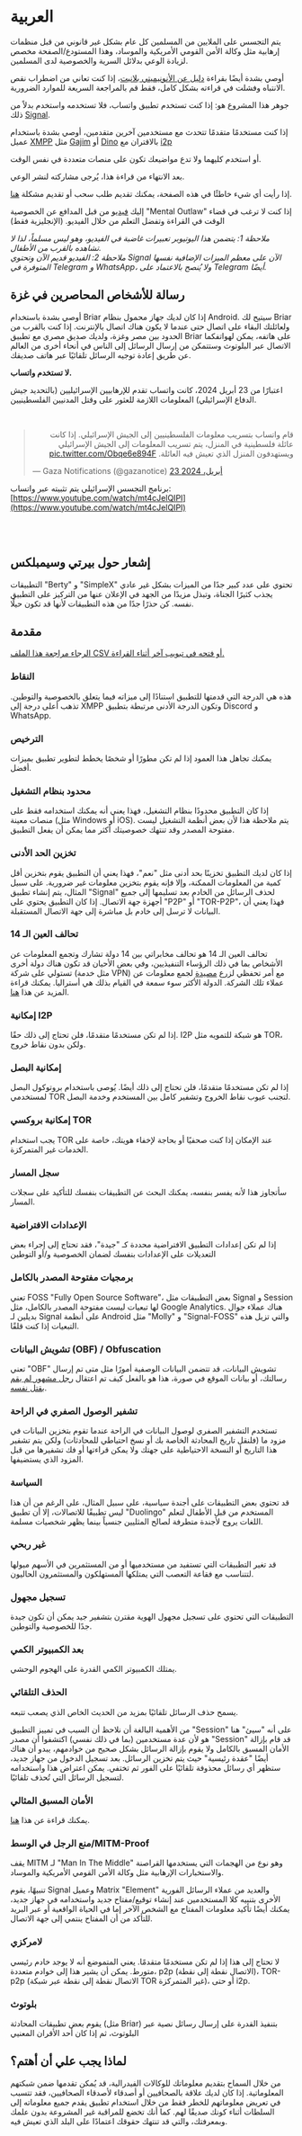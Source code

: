 # العربية

يتم التجسس على الملايين من المسلمين كل عام بشكل غير قانوني من قبل منظمات إرهابية مثل وكالة الأمن القومي الأمريكية والموساد، وهذا المستودع/الصفحة مخصص لزيادة الوعي بدلائل السرية والخصوصية لدى المسلمين.

أوصي بشدة أيضًا بقراءة [دليل عن الأنونيميتي بلانيت](https://anonymousplanet.org/guide.html)، إذا كنت تعاني من اضطراب نقص الانتباه وفشلت في قراءته بشكل كامل، فقط قم بالمراجعة السريعة للموارد الضرورية.

جوهر هذا المشروع هو: إذا كنت تستخدم تطبيق واتساب، فلا تستخدمه واستخدم بدلاً من ذلك [Signal](https://signal.org/ar/download/).

إذا كنت مستخدمًا متقدمًا تتحدث مع مستخدمين آخرين متقدمين، أوصي بشدة باستخدام عميل [XMPP](https://xmpp.org/) مثل [Gajim](https://gajim.org/) أو [Dino](https://dino.im/) بالاقتران مع [i2p](https://geti2p.net/en/)

أو استخدم كليهما ولا تدع مواضيعك تكون على منصات متعددة في نفس الوقت.

بعد الانتهاء من قراءة هذا، يُرجى مشاركته لنشر الوعي.

إذا رأيت أي شيء خاطئًا في هذه الصفحة، يمكنك تقديم طلب سحب أو تقديم مشكلة [هنا](https://github.com/Ikhwaniya/instant-messaging-study/issues).

إليك [فيديو](https://www.youtube.com/embed/aHp4eyMLVHM) من قبل المدافع عن الخصوصية "Mental Outlaw" إذا كنت لا ترغب في قضاء الوقت في القراءة وتفضل التعلم من خلال الفيديو. (الإنجليزية فقط)

*ملاحظة 1: يتضمن هذا اليوتيوبر تعبيرات غاضبة في الفيديو، وهو ليس مسلماً، لذا لا تشاهده بالقرب من الأطفال.*\
*ملاحظة 2: الفيديو قديم الآن وتحتوي Signal الآن على معظم الميزات الإضافية نفسها المتوفرة في Telegram و WhatsApp، ولا يُنصح بالاعتماد على Telegram أيضًا.*

## رسالة للأشخاص المحاصرين في غزة

أوصي بشدة باستخدام Briar إذا كان لديك جهاز محمول بنظام Android. سيتيح لك Briar ولعائلتك البقاء على اتصال حتى عندما لا يكون هناك اتصال بالإنترنت. إذا كنت بالقرب من الحدود بين مصر وغزة، ولديك صديق مصري مع تطبيق Briar على هاتفه، يمكن لهواتفكما الاتصال عبر البلوتوث وستتمكن من إرسال الرسائل إلى الناس في أنحاء أخرى من العالم عن طريق إعادة توجيه الرسائل تلقائيًا عبر هاتف صديقك.

**لا تستخدم واتساب.**

اعتبارًا من 23 أبريل 2024، كانت واتساب تقدم للإرهابيين الإسرائيليين (بالتحديد جيش الدفاع الإسرائيلي) المعلومات اللازمة للعثور على وقتل المدنيين الفلسطينيين.

<br/>

<blockquote class="twitter-tweet" data-media-max-width="560"><p lang="ar" dir="rtl">قام واتساب بتسريب معلومات الفلسطينيين إلى الجيش الإسرائيلي. إذا كانت عائلة فلسطينية في المنزل، يتم تسريب المعلومات إلى الجيش الإسرائيلي ويستهدفون المنزل الذي تعيش فيه العائلة. <a href="https://t.co/Obqe6e894F">pic.twitter.com/Obqe6e894F</a></p>&mdash; Gaza Notifications (@gazanotice) <a href="https://twitter.com/gazanotice/status/1782759075048026322?ref_src=twsrc%5Etfw">23 أبريل، 2024</a></blockquote>

برنامج التجسس الإسرائيلي يتم تثبيته عبر واتساب: [https://www.youtube.com/watch/mt4cJelQIPI](https://www.youtube.com/watch/mt4cJelQIPI)

<br/>


<br/>

## إشعار حول بيرتي وسيمبلكس
التطبيقات "Berty" و "SimpleX" تحتوي على عدد كبير جدًا من الميزات بشكل غير عادي يجذب كثيرًا الجناة، وتبذل مزيدًا من الجهد في الإعلان عنها من التركيز على التطبيق نفسه. كن حذرًا جدًا من هذه التطبيقات لأنها قد تكون حيلًا.


## مقدمة

[الرجاء مراجعة هذا الملف CSV أو فتحه في تبويب آخر أثناء القراءة.](https://github.com/Ikhwaniya/Instant-Messaging-Study/blob/main/Instant%20Messengers.csv)


### **النقاط**
هذه هي الدرجة التي قدمتها للتطبيق استنادًا إلى ميزاته فيما يتعلق بالخصوصية والتوطين. تذهب أعلى درجة إلى XMPP وتكون الدرجة الأدنى مرتبطة بتطبيق Discord و WhatsApp.

### **الترخيص**
يمكنك تجاهل هذا العمود إذا لم تكن مطورًا أو شخصًا يخطط لتطوير تطبيق بميزات أفضل.

### **محدود بنظام التشغيل**
إذا كان التطبيق محدودًا بنظام التشغيل، فهذا يعني أنه يمكنك استخدامه فقط على منصات معينة (مثل Windows أو iOS). يتم ملاحظة هذا لأن بعض أنظمة التشغيل ليست مفتوحة المصدر وقد تنتهك خصوصيتك أكثر مما يمكن أن يفعل التطبيق.

### **تخزين الحد الأدنى**
إذا كان لديك التطبيق تخزينًا بحد أدنى مثل "نعم"، فهذا يعني أن التطبيق يقوم بتخزين أقل كمية من المعلومات الممكنة، وإلا فإنه يقوم بتخزين معلومات غير ضرورية. على سبيل المثال، يتم إنشاء تطبيق "Signal" لحذف الرسائل من الخادم بعد تسليمها إلى جميع أجهزة جهة الاتصال. إذا كان التطبيق يحتوي على "P2P" أو "TOR-P2P"، فهذا يعني أن البيانات لا ترسل إلى خادم بل مباشرة إلى جهة الاتصال المستقبلة.

### **تحالف العين الـ 14**
تحالف العين الـ 14 هو تحالف مخابراتي بين 14 دولة تشارك وتجمع المعلومات عن الأشخاص بما في ذلك الرؤساء التنفيذيين، وفي بعض الأحيان قد تكون هناك دولة أخرى تستولي على شركة (مثل خدمة VPN) مع أمر تحفظي لزرع [مصيدة](https://en.wikipedia.org/wiki/Honeypot_(computing)) لجمع معلومات عن عملاء تلك الشركة. الدولة الأكثر سوء سمعة في القيام بذلك هي أستراليا. يمكنك قراءة المزيد عن هذا [هنا](https://securitymadesimple.org/cybersecurity-blog/fourteen-eyes-surveillance-explained/).

### **إمكانية I2P**
إذا لم تكن مستخدمًا متقدمًا، فلن تحتاج إلى ذلك حقًا. I2P هو شبكة للتمويه مثل TOR، ولكن بدون نقاط خروج.

### **إمكانية البصل**
إذا لم تكن مستخدمًا متقدمًا، فلن تحتاج إلى ذلك أيضًا. يُوصى باستخدام بروتوكول البصل لمستخدمي TOR لتجنب عيوب نقاط الخروج وتشفير كامل بين المستخدم وخدمة البصل.

### **إمكانية بروكسي TOR**
يجب استخدام TOR عند الإمكان إذا كنت صحفيًا أو بحاجة لإخفاء هويتك، خاصة على الخدمات غير المتمركزة.

### **سجل المسار**
سأتجاوز هذا لأنه يفسر بنفسه، يمكنك البحث عن التطبيقات بنفسك للتأكيد على سجلات المسار.

### **الإعدادات الافتراضية**
إذا لم تكن إعدادات التطبيق الافتراضية محددة كـ "جيدة"، فقد تحتاج إلى إجراء بعض التعديلات على الإعدادات بنفسك لضمان الخصوصية و/أو التوطين

### **برمجيات مفتوحة المصدر بالكامل**

تعني FOSS "Fully Open Source Software"، بعض التطبيقات مثل Signal و Session لها تبعيات ليست مفتوحة المصدر بالكامل، مثل Google Analytics. هناك عملاء جوال بديلين لـ Signal على أنظمة Android مثل "Molly" و "Signal-FOSS" والتي تزيل هذه التبعيات إذا كنت قلقًا.

### **تشويش البيانات (OBF) / Obfuscation**

تعني "OBF" تشويش البيانات، قد تتضمن البيانات الوصفية أمورًا مثل متى تم إرسال رسالتك، أو بيانات الموقع في صورة، هذا هو بالفعل كيف تم اعتقال [رجل مشهور لم يقم بقتل نفسه](https://athenaforensics.co.uk/john-mcafee-and-the-photograph-exif-metadata/).

### **تشفير الوصول الصفري في الراحة**

تستخدم التشفير الصفري لوصول البيانات في الراحة عندما تقوم بتخزين البيانات في مزود ما (فلنقل تاريخ المحادثة الخاصة بك أو نسخ احتياطي للمحادثات) ولكن يتم تشفير هذا التاريخ أو النسخة الاحتياطية على جهتك ولا يمكن قراءتها أو فك تشفيرها من قبل المزود الذي يستضيفها.

### **السياسة**
قد تحتوي بعض التطبيقات على أجندة سياسية، على سبيل المثال، على الرغم من أن هذا ليس تطبيقًا للاتصالات، إلا أن تطبيق "Duolingo" المستخدم من قبل الأطفال لتعلم اللغات يروج لأجندة متطرفة لصالح المثليين جنسياً بينما يظهر شخصيات مسلمة.

### **غير ربحي**
قد تغير التطبيقات التي تستفيد من مستخدميها أو من المستثمرين في الأسهم ميولها لتتناسب مع فقاعة التعصب التي يمتلكها المستهلكون والمستثمرون الحاليون.

### **تسجيل مجهول**
التطبيقات التي تحتوي على تسجيل مجهول الهوية مقترن بتشفير جيد يمكن أن تكون جيدة جدًا للخصوصية والتوطين.

### **بعد الكمبيوتر الكمي**
يمتلك الكمبيوتر الكمي القدرة على الهجوم الوحشي.

### **الحذف التلقائي**
يسمح حذف الرسائل تلقائيًا بمزيد من الحديث الخاص الذي يصعب تتبعه.

من الأهمية البالغة أن نلاحظ أن السبب في تمييز التطبيق "Session" على أنه "سيئ" هنا هو لأن عدة مستخدمين (بما في ذلك نفسي) اكتشفوا أن مصدر "Session" قد قام بإزالة الأمان المسبق بالكامل ولا يقوم بإزالة الرسائل بشكل صحيح من خوادمهم، يبدو أن هناك أيضًا "عقدة رئيسية" حيث يتم تخزين الرسائل. بعد تسجيل الدخول من جهاز جديد، ستظهر أي رسائل محذوفة تلقائيًا على الفور ثم تختفي. يمكن اعتراض هذا واستخدامه لتسجيل الرسائل التي تُحذف تلقائيًا.

### **الأمان المسبق المثالي**
يمكنك قراءة عن هذا [هنا](https://en.wikipedia.org/wiki/Forward_secrecy).

### **منع الرجل في الوسط/MITM-Proof**

يقف MITM لـ "Man In The Middle" وهو نوع من الهجمات التي يستخدمها القراصنة والاستخبارات الإرهابية مثل وكالة الأمن القومي الأمريكية والموساد.

تنبيهًا، يقوم Signal وعميل Matrix "Element" والعديد من عملاء الرسائل الفورية الأخرى بتنبيه كلا المستخدمين عند إنشاء توقيع/مفتاح جديد واستخدامه في جهاز جديد، يمكنك أيضًا تأكيد معلومات المفتاح مع الشخص الآخر إما في الحياة الواقعية أو عبر البريد للتأكد من أن المفتاح ينتمي إلى جهة الاتصال.

### **لامركزي**
لا تحتاج إلى هذا إذا لم تكن مستخدمًا متقدمًا. يعني المتموضع أنه لا يوجد خادم رئيسي متورط. يمكن أن يشير هذا إلى خوادم متعددة، p2p (الاتصال نقطة إلى نقطة)، TOR-p2p (الاتصال نقطة إلى نقطة عبر شبكة TOR غير المتمركزة)، أو حتى i2p.

### **بلوتوث**
يقوم بعض تطبيقات المحادثة (مثل Briar) بتنفيذ القدرة على إرسال رسائل نصية عبر البلوتوث، ثم إذا كان أحد الأقران المعنيي

## لماذا يجب علي أن أهتم؟
من خلال السماح بتقديم معلوماتك للوكالات الفيدرالية، قد يُمكن تقدمها ضمن شبكتهم المعلوماتية. إذا كان لديك علاقة بالصحافيين أو أصدقاء لأصدقاء الصحافيين، فقد تتسبب في تعريض معلوماتهم للخطر فقط من خلال استخدام تطبيق يقدم جميع معلوماته إلى السلطات أثناء كونك صديقًا لهم. كما أنك تخضع للمراقبة غير المشروعة بدون علمك وبمعرفتك، والتي قد تنتهك حقوقك اعتمادًا على البلد الذي تعيش فيه.
